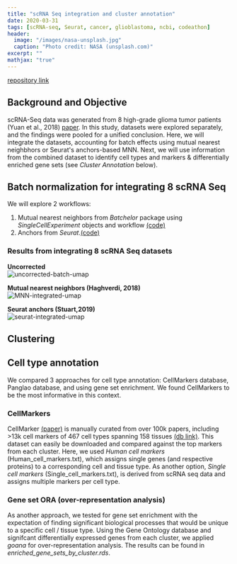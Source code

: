 ```yaml
---
title: "scRNA Seq integration and cluster annotation"
date: 2020-03-31
tags: [scRNA-seq, Seurat, cancer, glioblastoma, ncbi, codeathon]
header:
  image: "/images/nasa-unsplash.jpg"
  caption: "Photo credit: NASA (unsplash.com)"
excerpt: ""
mathjax: "true"
---
```


 [repository link](https://github.com/NCBI-Codeathons/Diversifying-the-pipeline-for-identifying-bulk-RNA-seq-derived-biomarkers-of-cancer-risk-within-sing/tree/master/batch_normalization)

## Background and Objective
scRNA-Seq data was generated from 8 high-grade glioma tumor patients (Yuan et al., 2018) [paper](https://genomemedicine.biomedcentral.com/articles/10.1186/s13073-018-0567-9). In this study, datasets were explored separately, and the findings were pooled for a unified conclusion. Here, we will integrate the datasets, accounting for batch effects using mutual nearest neighbhors or Seurat's anchors-based MNN. Next, we will use information from the combined dataset to identify cell types and markers & differentially enriched gene sets (see *Cluster Annotation* below).

## Batch normalization for integrating 8 scRNA Seq
We will explore 2 workflows:
1. Mutual nearest neighbors from *Batchelor* package using *SingleCellExperiment* objects and workflow [(code)](https://github.com/NCBI-Codeathons/Diversifying-the-pipeline-for-identifying-bulk-RNA-seq-derived-biomarkers-of-cancer-risk-within-sing/blob/master/batch_normalization/mnn-integration.rmd)
2. Anchors from *Seurat*.[(code)](https://github.com/NCBI-Codeathons/Diversifying-the-pipeline-for-identifying-bulk-RNA-seq-derived-biomarkers-of-cancer-risk-within-sing/blob/master/batch_normalization/seurat-integration.rmd)

### Results from integrating 8 scRNA Seq datasets
__Uncorrected__  
![uncorrected-batch-umap](https://user-images.githubusercontent.com/46359281/78103558-3dbb8700-73bb-11ea-99ff-e6ade122613b.jpeg)

__Mutual nearest neighbors (Haghverdi, 2018)__  
![MNN-integrated-umap](https://user-images.githubusercontent.com/46359281/78103613-588dfb80-73bb-11ea-8b66-df7824595c8c.jpeg)

__Seurat anchors (Stuart,2019)__  
![seurat-integrated-umap](https://user-images.githubusercontent.com/46359281/78180679-1bfce700-7431-11ea-8557-75e01a235bc3.jpeg)

## Clustering 



## Cell type annotation
We compared 3 approaches for cell type annotation: CellMarkers database, Panglao database, and using gene set enrichment. We found CellMarkers to be the most informative in this context.

### CellMarkers
CellMarker [(paper)](https://academic.oup.com/nar/article/47/D1/D721/5115823) is manually curated from over 100k papers, including >13k cell markers of 467 cell types spanning 158 tissues [(db link)](http://biocc.hrbmu.edu.cn/CellMarker/). This dataset can easily be downloaded and compared against the top markers from each cluster. Here, we used *Human cell markers* (Human_cell_markers.txt), which assigns single genes (and respective proteins) to a corresponding cell and tissue type. As another option, *Single cell markers* (Single_cell_markers.txt), is derived from scRNA seq data and assigns multiple markers per cell type.

### Gene set ORA (over-representation analysis)
As another approach, we tested for gene set enrichment with the expectation of finding significant biological processes that would be unique to a specific cell / tissue type. Using the Gene Ontology database and signifcant differentially expressed genes from each cluster, we applied *goana* for over-representation analysis. The results can be found in *enriched_gene_sets_by_cluster.rds*.

